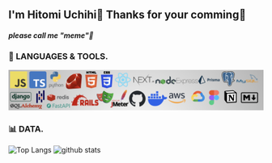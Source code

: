 ## I'm Hitomi Uchihi🙌 Thanks for your comming🎉
##### please call me "meme"👀

### 🌱 LANGUAGES & TOOLS.
![no images...](my_asset.png)
### 📊 DATA.
<p align="left"> 
  <img alt="Top Langs" height="130px" src="https://github-readme-stats.vercel.app/api/top-langs/?username=hitomiuchihi&layout=compact&show_icons=true" />
  <img alt="github stats" height="130px" src="https://github-readme-stats.vercel.app/api?username=hitomiuchihi&show_icons=ture" />
</p>

